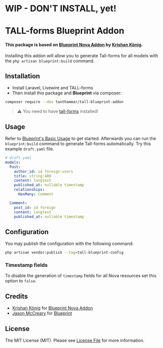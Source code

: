 # WIP - DON'T INSTALL, yet!

# TALL-forms Blueprint Addon
#### This package is based on [Blueprint Nova Addon](https://github.com/Naoray/blueprint-nova-addon) by [Krishan König](https://github.com/naoray).

Installing this addon will allow you to generate Tall-forms for all models with the `php artisan blueprint:build` command.

## Installation
* Install Laravel, Livewire and TALL-forms
* Then install this package and **Blueprint** via composer:

```bash
composer require --dev tanthammar/tall-blueprint-addon
```

> :warning: You need to have [tall-forms](https://github.com/tanthammar/tall-forms/) installed!

## Usage
Refer to [Blueprint's Basic Usage](https://github.com/laravel-shift/blueprint#basic-usage) 
to get started. Afterwards you can run the `blueprint:build` command to 
generate Tall-forms automatically. Try this example `draft.yaml` file.

```yaml
# draft.yaml
models:
  Post:
    author_id: id foreign:users
    title: string:400
    content: longtext
    published_at: nullable timestamp
    relationships:
      HasMany: Comment

  Comment:
    post_id: id foreign
    content: longtext
    published_at: nullable timestamp
```

## Configuration
You may publish the configuration with the following command:

```bash
php artisan vendor:publish --tag=tall-blueprint-config
```

### Timestamp fields
To disable the generation of `timestamp` fields for all Nova resources set this option to `false`.

## Credits

- [Krishan König](https://github.com/naoray) for [Blueprint Nova Addon](https://github.com/Naoray/blueprint-nova-addon)
- [Jason McCreary](https://github.com/jasonmccreary) for [Blueprint](https://github.com/laravel-shift/blueprint)

## License

The MIT License (MIT). Please see [License File](LICENSE.md) for more information.
